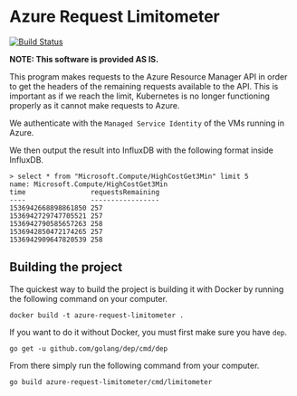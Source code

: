 # Azure Request Limitometer

[![Build Status](https://travis-ci.org/Nuance-Mobility/azure-request-limitometer.svg?branch=master)](https://travis-ci.org/Nuance-Mobility/azure-request-limitometer)

**NOTE: This software is provided AS IS.**

This program makes requests to the Azure Resource Manager API in order to get the headers of the 
remaining requests available to the API. This is important as if we reach the limit, Kubernetes is 
no longer functioning properly as it cannot make requests to Azure.

We authenticate with the `Managed Service Identity` of the VMs running in Azure.

We then output the result into InfluxDB with the following format inside InfluxDB.

```
> select * from "Microsoft.Compute/HighCostGet3Min" limit 5
name: Microsoft.Compute/HighCostGet3Min
time                requestsRemaining
----                -----------------
1536942668898861850 257
1536942729747705521 257
1536942790585657263 258
1536942850472174265 257
1536942909647820539 258
```


## Building the project

The quickest way to build the project is building it with Docker by running the following command on your computer.

```
docker build -t azure-request-limitometer .
```

If you want to do it without Docker, you must first make sure you have `dep`.

```
go get -u github.com/golang/dep/cmd/dep
```

From there simply run the following command from your computer.

```
go build azure-request-limitometer/cmd/limitometer
```